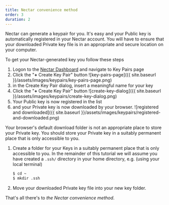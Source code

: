 ```yaml
---
title: Nectar convenience method
order: 3
duration: 2
---
```

Nectar can generate a keypair for you. It's easy and your Public key is automatically registered in your Nectar account. You will have to ensure that your downloaded Private key file is in an appropriate and secure location on your computer.

To get your Nectar-generated key you follow these steps

1. Logon to the [Nectar Dashboard](https://dashboard.rc.nectar.org.au) and navigate to Key Pairs page
2. Click the "**+** Create Key Pair" button
   ![key-pairs-page]({{ site.baseurl }}/assets/images/keypairs/key-pairs-page.png)
3. in the Create Key Pair dialog, insert a meaningful name for your key
2. Click the "**+** Create Key Pair" button
   ![create-key-dialog]({{ site.baseurl }}/assets/images/keypairs/create-key-dialog.png)
5. Your Public key is now registered in the list 
2. and your Private key is now downloaded by your browser.
   ![registered and downloaded]({{ site.baseurl }}/assets/images/keypairs/registered-and-downloaded.png)

Your browser's default download folder is not an appropriate place to store your Private key. You should store your Private key in a suitably permanent place that is only accessible to you. 

1. Create a folder for your Keys  in a suitably permanent place that is only accessible to you. In the remainder of this tutorial we will assume you have created a `.ssh/` directory in your home directory, e.g. (using your local terminal)
   ```bash
   $ cd ~
   $ mkdir .ssh
   ```
   
2. Move your downloaded Private key file into your new key folder.

That's all there's to *the Nectar convenience method*. 

